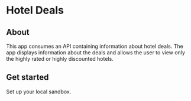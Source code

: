 Hotel Deals 
================================

About
-----

This app consumes an API containing information about hotel deals. The app displays information about the deals and allows the user to view only the highly rated or highly discounted hotels.

Get started
-----------

Set up your local sandbox.